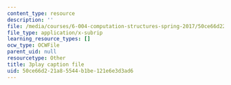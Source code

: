 ```yaml
---
content_type: resource
description: ''
file: /media/courses/6-004-computation-structures-spring-2017/50ce66d221a85544b1be121e6e3d3ad6_q38KAGAKORk.vtt
file_type: application/x-subrip
learning_resource_types: []
ocw_type: OCWFile
parent_uid: null
resourcetype: Other
title: 3play caption file
uid: 50ce66d2-21a8-5544-b1be-121e6e3d3ad6
---
```

